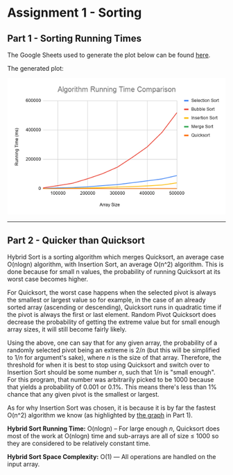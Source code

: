 # Assignment 1 - Sorting
## Part 1 - Sorting Running Times

The Google Sheets used to generate the plot below can be found [here](https://docs.google.com/spreadsheets/d/1jjlxZDagaoYZiipNvu4UlqwnvfVWXzp3PuoPOLTdgFA/edit?usp=sharing).

The generated plot:

![](part-1/result.png)

---
## Part 2 - Quicker than Quicksort

Hybrid Sort is a sorting algorithm which merges Quicksort, an average case O(nlogn) algorithm, with Insertion Sort, an average O(n^2) algorithm. This is done because for small n values, the probability of running Quicksort at its worst case becomes higher.

For Quicksort, the worst case happens when the selected pivot is always the smallest or largest value so for example, in the case of an already sorted array (ascending or descending), Quicksort runs in quadratic time if the pivot is always the first or last element. Random Pivot Quicksort does decrease the probability of getting the extreme value but for small enough array sizes, it will still become fairly likely.

Using the above, one can say that for any given array, the probability of a randomly selected pivot being an extreme is 2/*n* (but this will be simplified to 1/*n* for argument's sake), where *n* is the size of that array. Therefore, the threshold for when it is best to stop using Quicksort and switch over to Insertion Sort should be some number *n*, such that 1/*n* is "small enough". For this program, that number was arbitrarily picked to be 1000 because that yields a probability of 0.001 or 0.1%. This means there's less than 1% chance that any given pivot is the smallest or largest.

As for why Insertion Sort was chosen, it is because it is by far the fastest O(n^2) algorithm we know (as highlighted by [the graph](part-1/result.png) in Part 1).

**Hybrid Sort Running Time:** O(nlogn) – For large enough *n*, Quicksort does most of the work at O(nlogn) time and sub-arrays are all of size ≤ 1000 so they are considered to be relatively constant time.

**Hybrid Sort Space Complexity:** O(1) — All operations are handled on the input array.
